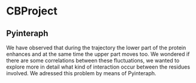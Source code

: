 # CBProject
## Pyinteraph
We have observed that during the trajectory the lower part of the protein enhances and at the same time the upper part moves too. We wondered if there are some correlations between these fluctuations, we wanted to explore more in detail what kind of interaction occur between the residues involved. 
We adressed this problem by means of Pyinteraph.